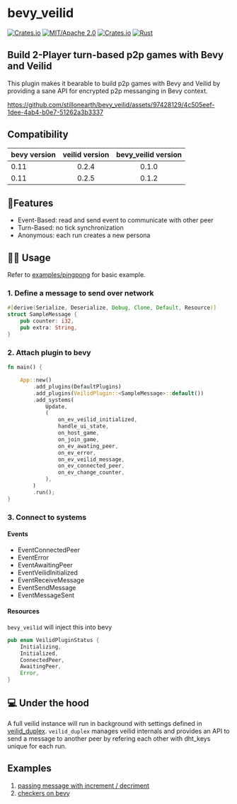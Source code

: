 # bevy_veilid

[![Crates.io](https://img.shields.io/crates/v/bevy_veilid.svg)](https://crates.io/crates/bevy_veilid)
[![MIT/Apache 2.0](https://img.shields.io/badge/license-MIT%2FApache-blue.svg)](https://github.com/bevyengine/bevy#license)
[![Crates.io](https://img.shields.io/crates/d/bevy_veilid.svg)](https://crates.io/crates/bevy_veilid)
[![Rust](https://github.com/stillonearth/bevy_veilid/workflows/CI/badge.svg)](https://github.com/stillonearth/bevy_veilid/actions)

## Build 2-Player turn-based p2p games with Bevy and Veilid

This plugin makes it bearable to build p2p games with Bevy and Veilid by providing a sane API 
for encrypted p2p messanging in Bevy context.



https://github.com/stillonearth/bevy_veilid/assets/97428129/4c505eef-1dee-4ab4-b0e7-51262a3b3337



## Compatibility

| bevy version | veilid version | bevy_veilid version |
| ------------ | :-------------:| :-----------------: |
| 0.11         |   0.2.4        | 0.1.0               |
| 0.11         |   0.2.5        | 0.1.2               |

## 📝Features

- Event-Based: read and send event to communicate with other peer
- Turn-Based: no tick synchronization
- Anonymous: each run creates a new persona 

## 👩‍💻 Usage

Refer to [examples/pingpong](examples/pingpong.rs) for basic example.

### 1. Define a message to send over network

```rust
#[derive(Serialize, Deserialize, Debug, Clone, Default, Resource)]
struct SampleMessage {
    pub counter: i32,
    pub extra: String,
}
```

### 2. Attach plugin to bevy

```rust
fn main() {

    App::new()
        .add_plugins(DefaultPlugins)
        .add_plugins(VeilidPlugin::<SampleMessage>::default())
        .add_systems(
            Update,
            (
                on_ev_veilid_initialized,
                handle_ui_state,
                on_host_game,
                on_join_game,
                on_ev_awating_peer,
                on_ev_error,
                on_ev_veilid_message,
                on_ev_connected_peer,
                on_ev_change_counter,
            ),
        )
        .run();
}

```

### 3. Connect to systems

#### Events

* EventConnectedPeer
* EventError
* EventAwaitingPeer
* EventVeilidInitialized
* EventReceiveMessage<SampleMessage>
* EventSendMessage<SampleMessage>
* EventMessageSent

#### Resources

`bevy_veilid` will inject this into bevy

```rust
pub enum VeilidPluginStatus {
    Initializing,
    Initialized,
    ConnectedPeer,
    AwaitingPeer,
    Error,
}
```

## 💻 Under the hood

A full veilid instance will run in background with settings defined in [veilid_duplex](https://gitlab.com/cwiz/veilid_duplex). 
`veilid_duplex` manages veilid internals and provides an API to send a message to another peer by refering each other with dht_keys unique for each run.

## Examples

1. [passing message with increment / decriment](https://github.com/stillonearth/bevy_veilid/blob/main/examples/pingpong.rs)
2. [checkers on bevy](https://github.com/stillonearth/CheckersOnBevy](https://github.com/stillonearth/CheckersOnBevy/)https://github.com/stillonearth/CheckersOnBevy)
